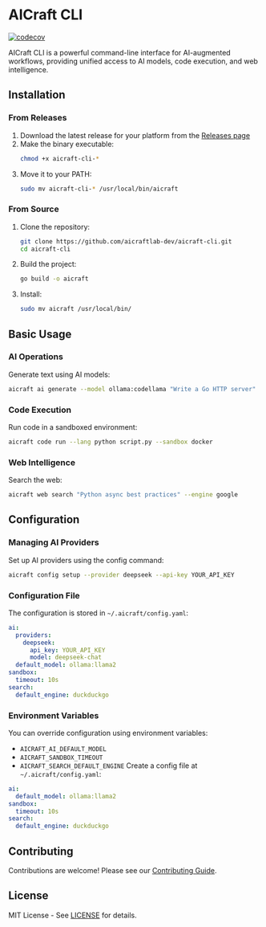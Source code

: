 # AICraft CLI

[![codecov](https://codecov.io/gh/aicraftlab-dev/aicraft-cli/branch/main/graph/badge.svg?token=YOUR_CODECOV_TOKEN)](https://codecov.io/gh/aicraftlab-dev/aicraft-cli)

AICraft CLI is a powerful command-line interface for AI-augmented workflows, providing unified access to AI models, code execution, and web intelligence.

## Installation

### From Releases
1. Download the latest release for your platform from the [Releases page](https://github.com/aicraftlab-dev/aicraft-cli/releases)
2. Make the binary executable:
   ```bash
   chmod +x aicraft-cli-*
   ```
3. Move it to your PATH:
   ```bash
   sudo mv aicraft-cli-* /usr/local/bin/aicraft
   ```

### From Source
1. Clone the repository:
   ```bash
   git clone https://github.com/aicraftlab-dev/aicraft-cli.git
   cd aicraft-cli
   ```
2. Build the project:
   ```bash
   go build -o aicraft
   ```
3. Install:
   ```bash
   sudo mv aicraft /usr/local/bin/
   ```

## Basic Usage

### AI Operations
Generate text using AI models:
```bash
aicraft ai generate --model ollama:codellama "Write a Go HTTP server"
```

### Code Execution
Run code in a sandboxed environment:
```bash
aicraft code run --lang python script.py --sandbox docker
```

### Web Intelligence
Search the web:
```bash
aicraft web search "Python async best practices" --engine google
```

## Configuration

### Managing AI Providers
Set up AI providers using the config command:
```bash
aicraft config setup --provider deepseek --api-key YOUR_API_KEY
```

### Configuration File
The configuration is stored in `~/.aicraft/config.yaml`:
```yaml
ai:
  providers:
    deepseek:
      api_key: YOUR_API_KEY
      model: deepseek-chat
  default_model: ollama:llama2
sandbox:
  timeout: 10s
search:
  default_engine: duckduckgo
```

### Environment Variables
You can override configuration using environment variables:
- `AICRAFT_AI_DEFAULT_MODEL`
- `AICRAFT_SANDBOX_TIMEOUT`
- `AICRAFT_SEARCH_DEFAULT_ENGINE`
Create a config file at `~/.aicraft/config.yaml`:
```yaml
ai:
  default_model: ollama:llama2
sandbox:
  timeout: 10s
search:
  default_engine: duckduckgo
```

## Contributing
Contributions are welcome! Please see our [Contributing Guide](CONTRIBUTING.md).

## License
MIT License - See [LICENSE](LICENSE) for details.